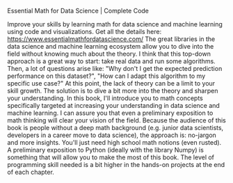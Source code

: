 Essential Math for Data Science | Complete Code

Improve your skills by learning math for data science and machine learning using code and visualizations.
Get all the details here: https://www.essentialmathfordatascience.com/
The great libraries in the data science and machine learning ecosystem allow you to dive into the field without knowing much about the theory. I think that this top-down approach is a great way to start: take real data and run some algorithms.
Then, a lot of questions arise like: "Why don't I get the expected prediction performance on this dataset?", "How can I adapt this algorithm to my specific use case?" At this point, the lack of theory can be a limit to your skill growth. The solution is to dive a bit more into the theory and sharpen your understanding.
In this book, I'll introduce you to math concepts specifically targeted at increasing your understanding in data science and machine learning. I can assure you that even a preliminary exposition to math thinking will clear your vision of the field.
Because the audience of this book is people without a deep math background (e.g. junior data scientists, developers in a career move to data science), the approach is: no-jargon and more insights. You'll just need high school math notions (even rusted).
A preliminary exposition to Python (ideally with the library Numpy) is something that will allow you to make the most of this book. The level of programming skill needed is a bit higher in the hands-on projects at the end of each chapter.

